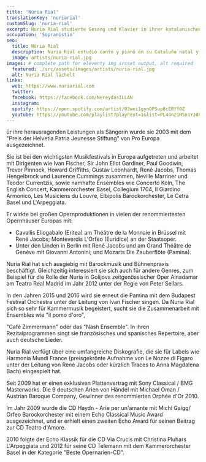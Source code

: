 ```yaml
---
title: 'Núria Rial'
translationKey: 'nuriarial'
customSlug: 'nuria-rial'
excerpt: Nuria Rial studierte Gesang und Klavier in ihrer katalanischen Heimat und war Mitglied der Klasse von Kurt Widmer an der Musikhochschule Basel.
occupation: 'Sopranistin'
seo:
  title: Núria Rial
  description: Nuria Rial estudió canto y piano en su Cataluña natal y fue miembro de la clase de Kurt Widmer en la Academia de Música de Basilea.
  image: artists/nuria-rial.jpg
images: # complete path for eleventy img srcset output, alt required
  featured: ./src/assets/images/artists/nuria-rial.jpg
  alt: Nuria Rial lächelt
links:
  web: https://www.nuriarial.com
  twitter:
  facebook: https://facebook.com/NereydasILLAN
  instagram:
  spotify: https://open.spotify.com/artist/03wei1gynOPSup8cERYf0Z
  youtube: https://youtube.com/playlist?playnext=1&list=PL4onZ1MSn1YJdog0CG7JeLpnl1ys7bEpU&feature=gws_kp_artist
---
```


ür ihre herausragenden Leistungen als Sängerin wurde sie 2003 mit dem "Preis der Helvetia Patria Jeunesse Stiftung" von Pro Europa ausgezeichnet.

Sie ist bei den wichtigsten Musikfestivals in Europa aufgetreten und arbeitet mit Dirigenten wie Ivan Fischer, Sir John Eliot Gardiner, Paul Goodwin, Trevor Pinnock, Howard Griffiths, Gustav Leonhardt, René Jacobs, Thomas Hengelbrock und Laurence Cummings zusammen, Neville Marriner und Teodor Currentzis, sowie namhafte Ensembles wie Concerto Köln, The English Concert, Kammerorchester Basel, Collegium 1704, Il Giardino Armonico, Les Musiciens du Louvre, Elbipolis Barockorchester, Le Cetra Basel und L'Arpeggiata.

Er wirkte bei großen Opernproduktionen in vielen der renommiertesten Opernhäuser Europas mit:

- Cavallis Eliogabalo (Eritea) am Théâtre de la Monnaie in Brüssel mit René Jacobs; Monteverdis L'Orfeo (Euridice) an der Staatsoper.
- Unter den Linden in Berlin mit René Jacobs und am Grand Théâtre de Genève mit Giovanni Antonini; und Mozarts Die Zauberflöte (Pamina).

Nuria Rial hat sich ausgiebig mit Barockmusik und Bühnenpraxis beschäftigt. Gleichzeitig interessiert sie sich auch für andere Genres, zum Beispiel für die Rolle der Nuria in Golijovs zeitgenössischer Oper Ainadamar am Teatro Real Madrid im Jahr 2012 unter der Regie von Peter Sellars.

In den Jahren 2015 und 2016 wird sie erneut die Pamina mit dem Budapest Festival Orchestra unter der Leitung von Ivan Fischer singen. Da Nuria Rial sich so sehr für Kammermusik begeistert, sucht sie die Zusammenarbeit mit Ensembles wie "il pomo d'oro",

"Café Zimmermann" oder das "Nash Ensemble". In ihren Rezitalprogrammen singt sie französisches und spanisches Repertoire, aber auch deutsche Lieder.

Nuria Rial verfügt über eine umfangreiche Diskografie, die sie für Labels wie Harmonia Mundi France (preisgekrönte Aufnahme von Le Nozze di Figaro unter der Leitung von René Jacobs oder kürzlich Traces to Anna Magdalena Bach) eingespielt hat.

Seit 2009 hat er einen exklusiven Plattenvertrag mit Sony Classical / BMG Masterworks. Die 9 deutschen Arien von Händel mit Michael Oman / Austrian Baroque Company, Gewinner des renommierten Orphée d'Or 2010.

Im Jahr 2009 wurde die CD Haydn - Arie per un'amante mit Michi Gaigg/ Orfeo Barockorchester mit einem Echo Classical Music Award ausgezeichnet, und er erhielt einen zweiten Echo Award für seinen Beitrag zur CD Teatro d'Amore.

2010 folgte der Echo Klassik für die CD Via Crucis mit Christina Pluhars L'Arpeggiata und 2012 für seine CD Telemann mit dem Kammerorchester Basel in der Kategorie "Beste Opernarien-CD".

